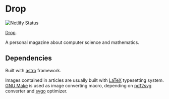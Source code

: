 # Drop

[![Netlify Status](https://api.netlify.com/api/v1/badges/f3c68612-9d83-462a-a62f-76aee4682c1b/deploy-status)](https://app.netlify.com/sites/rooidrop/deploys)

[Drop][drop].

A personal magazine about computer science and mathematics.

[drop]: https://drop.rooi.dev

## Dependencies

Built with [astro][astro] framework.

Images contained in articles are usually built with [LaTeX][LaTeX] typesetting system.
[GNU Make][make] is used as image converting macro, depending on [pdf2svg][pdf2svg] converter and [svgo][svgo] optimizer.

[astro]: https://astro.build/
[LaTeX]: https://www.latex-project.org/
[make]: https://www.gnu.org/software/make/
[pdf2svg]: https://github.com/dawbarton/pdf2svg
[svgo]: https://github.com/svg/svgo
